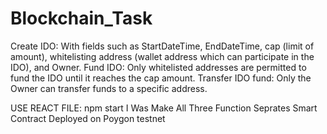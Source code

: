# Blockchain_Task
Create IDO: With fields such as StartDateTime, EndDateTime, cap (limit of amount), whitelisting address (wallet address which can participate in the IDO), and Owner. Fund IDO: Only whitelisted addresses are permitted to fund the IDO until it reaches the cap amount. Transfer IDO fund: Only the Owner can transfer funds to a specific address.

USE REACT FILE: npm start
I Was Make All Three Function Seprates
Smart Contract Deployed on Poygon testnet

